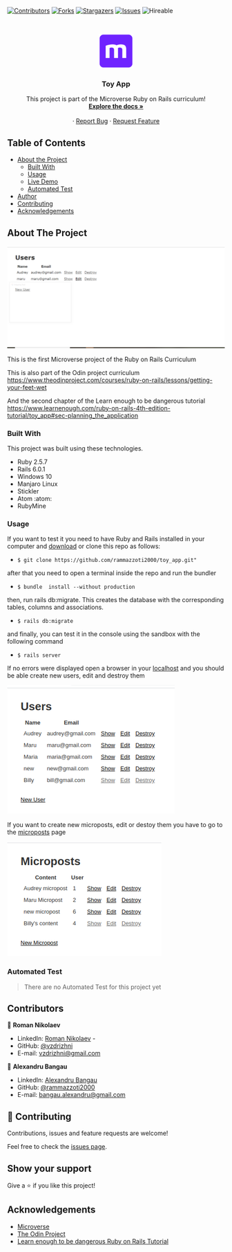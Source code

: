 <!--
*** Thanks for checking out this README Template. If you have a suggestion that would
*** make this better, please fork the repo and create a pull request or simply open
*** an issue with the tag "enhancement".
*** Thanks again! Now go create something AMAZING! :D
-->

<!-- PROJECT SHIELDS -->
<!--
*** I'm using markdown "reference style" links for readability.
*** Reference links are enclosed in brackets [ ] instead of parentheses ( ).
*** See the bottom of this document for the declaration of the reference variables
*** for contributors-url, forks-url, etc. This is an optional, concise syntax you may use.
*** https://www.markdownguide.org/basic-syntax/#reference-style-links
-->
[![Contributors][contributors-shield]][contributors-url]
[![Forks][forks-shield]][forks-url]
[![Stargazers][stars-shield]][stars-url]
[![Issues][issues-shield]][issues-url]
![Hireable](https://cdn.rawgit.com/hiendv/hireable/master/styles/default/yes.svg)

<!-- PROJECT LOGO -->
<br />
<p align="center">
  <a href="https://github.com/rammazzoti2000/toy_app">
    <img src="app/assets/images/mLogo.png" alt="Logo" width="80" height="80">
  </a>

  <h3 align="center">Toy App</h3>

  <p align="center">
    This project is part of the Microverse Ruby on Rails curriculum!
    <br />
    <a href="https://github.com/euqueme/toy-app"><strong>Explore the docs »</strong></a>
    <br />
    <br />
    ·
    <a href="https://github.com/rammazzoti2000/toy_app/issues">Report Bug</a>
    ·
    <a href="https://github.com/rammazzoti2000/toy_app/issues">Request Feature</a>
  </p>
</p>

<!-- TABLE OF CONTENTS -->
## Table of Contents

* [About the Project](#about-the-project)
  * [Built With](#built-with)
  * [Usage](#usage)
  * [Live Demo](#live-demo)
  * [Automated Test](#automated-test)
* [Author](#author)
* [Contributing](#contributing)
* [Acknowledgements](#acknowledgements)

<!-- ABOUT THE PROJECT -->
## About The Project

![Product Name Screen Shot][product-screenshot]

This is the first Microverse project of the Ruby on Rails Curriculum

This is also part of the Odin project curriculum https://www.theodinproject.com/courses/ruby-on-rails/lessons/getting-your-feet-wet

And the second chapter of the Learn enough to be dangerous tutorial https://www.learnenough.com/ruby-on-rails-4th-edition-tutorial/toy_app#sec-planning_the_application

### Built With
This project was built using these technologies.
* Ruby 2.5.7
* Rails 6.0.1
* Windows 10
* Manjaro Linux
* Stickler
* Atom :atom:
* RubyMine

<!-- ABOUT THE PROJECT -->
### Usage

If you want to test it you need to have Ruby and Rails installed in your computer and [download](https://github.com/rammazzoti2000/toy_app/archive/master.zip) or clone this repo as follows:
* `$ git clone https://github.com/rammazzoti2000/toy_app.git"`

after that you need to open a terminal inside the repo and run the bundler
* `$ bundle  install --without production`

then, run rails db:migrate. This creates the database with the corresponding tables, columns and associations.
* `$ rails db:migrate`

and finally, you can test it in the console using the sandbox with the following command
* `$ rails server`

If no errors were displayed open a browser in your [localhost](http://localhost:3000/) and you should be able create new users, edit and destroy them 


![screenshot](app/assets/images/toy_app_users.png)

If you want to create new microposts, edit or destoy them you have to go to the [microposts](http://localhost:3000/microposts) page

![screenshot](app/assets/images/toy_app_microposts.png)

<!-- AUTOMATED TEST -->
### Automated Test

> There are no Automated Test for this project yet

<!-- CONTACT -->
## Contributors

👤 **Roman Nikolaev** 
    
- LinkedIn: [Roman Nikolaev](https://www.linkedin.com/in/roman-nikolaev-65b639197/) - 
- GitHub: [@vzdrizhni](https://github.com/vzdrizhni)
- E-mail: vzdrizhni@gmail.com

👤 **Alexandru Bangau**

- LinkedIn: [Alexandru Bangau](https://www.linkedin.com/in/alexandru-bangau/)
- GitHub: [@rammazzoti2000](https://github.com/rammazzoti2000)
- E-mail: bangau.alexandru@gmail.com

## :handshake: Contributing

Contributions, issues and feature requests are welcome!

Feel free to check the [issues page](https://github.com/rammazzoti2000/toy_app/issues/).

## Show your support

Give a :star: if you like this project!

<!-- ACKNOWLEDGEMENTS -->
## Acknowledgements
* [Microverse](https://www.microverse.org/)
* [The Odin Project](https://www.theodinproject.com/)
* [Learn enough to be dangerous Ruby on Rails Tutorial](https://www.learnenough.com/ruby-on-rails-4th-edition-tutorial/)

<!-- MARKDOWN LINKS & IMAGES -->
<!-- https://www.markdownguide.org/basic-syntax/#reference-style-links -->
[contributors-shield]: https://img.shields.io/github/contributors/rammazzoti2000/toy-app.svg?style=flat-square
[contributors-url]: https://github.com/rammazzoti2000/toy-app/graphs/contributors
[forks-shield]: https://img.shields.io/github/forks/rammazzoti2000/toy-app.svg?style=flat-square
[forks-url]: https://github.com/rammazzoti2000/toy-app/network/members
[stars-shield]: https://img.shields.io/github/stars/rammazzoti2000/toy-app.svg?style=flat-square
[stars-url]: https://github.com/rammazzoti2000/toy-app/stargazers
[issues-shield]: https://img.shields.io/github/issues/rammazzoti2000/toy-app.svg?style=flat-square
[issues-url]: https://github.com/rammazzoti2000/toy-app/issues
[product-screenshot]: app/assets/images/screenshot.PNG
